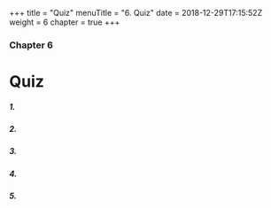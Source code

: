 +++
title = "Quiz"
menuTitle = "6. Quiz"
date = 2018-12-29T17:15:52Z
weight = 6
chapter = true
+++

### Chapter 6

# Quiz


##### 1.
##### 2.
##### 3.
##### 4.
##### 5.

